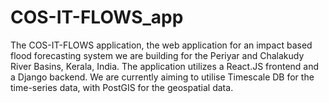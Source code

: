# COS-IT-FLOWS_app
The COS-IT-FLOWS application, the web application for an impact based flood forecasting system we are building for the Periyar and Chalakudy River Basins, Kerala, India. The application utilizes a React.JS frontend and a Django backend. We are currently aiming to utilise Timescale DB for the time-series data, with PostGIS for the geospatial data.
